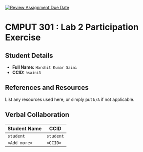 [![Review Assignment Due Date](https://classroom.github.com/assets/deadline-readme-button-22041afd0340ce965d47ae6ef1cefeee28c7c493a6346c4f15d667ab976d596c.svg)](https://classroom.github.com/a/4btn9xaF)
# CMPUT 301 : Lab 2 Participation Exercise

## Student Details

- **Full Name:** `Harshit Kumar Saini`
- **CCID:** `hsaini3`

## References and Resources

List any resources used here, or simply put `N/A` if not applicable.

## Verbal Collaboration

| Student Name | CCID      |
| ------------ | --------- |
| `student`    | `student` |
| `<Add more>` | `<CCID>`  |
